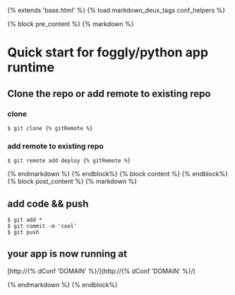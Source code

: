 {% extends 'base.html' %}
{% load markdown_deux_tags conf_helpers %}


{% block pre_content %}
{% markdown %}
# Quick start for foggly/python app runtime

## Clone the repo or add remote to existing repo
### clone

    $ git clone {% gitRemote %}

### add remote to existing repo

    $ git remote add deploy {% gitRemote %}

{% endmarkdown %}
{% endblock%}
{% block content %}
{% endblock%}
{% block post_content %}
{% markdown %}
## add code && push

    $ git add *
    $ git commit -m 'cool'
    $ git push

## your app is now running at

  [http://{% dConf 'DOMAIN' %}/](http://{% dConf 'DOMAIN' %}/)

{% endmarkdown %}
{% endblock%}
